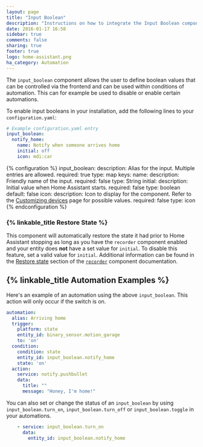 ```yaml
---
layout: page
title: "Input Boolean"
description: "Instructions on how to integrate the Input Boolean component into Home Assistant."
date: 2016-01-17 16:58
sidebar: true
comments: false
sharing: true
footer: true
logo: home-assistant.png
ha_category: Automation
---
```


The `input_boolean` component allows the user to define boolean values that can be controlled via the frontend and can be used within conditions of automation. This can for example be used to disable or enable certain automations.

To enable input booleans in your installation, add the following lines to your `configuration.yaml`:

```yaml
# Example configuration.yaml entry
input_boolean:
  notify_home:
    name: Notify when someone arrives home
    initial: off
    icon: mdi:car
```

{% configuration %}
  input_boolean:
    description: Alias for the input. Multiple entries are allowed.
    required: true
    type: map
    keys:
      name:
        description: Friendly name of the input.
        required: false
        type: String
      initial:
        description: Initial value when Home Assistant starts.
        required: false
        type: boolean
        default: false
      icon:
        description: Icon to display for the component. Refer to the [Customizing devices](/docs/configuration/customizing-devices/#possible-values) page for possible values.
        required: false
        type: icon
{% endconfiguration %}

### {% linkable_title Restore State %}

This component will automatically restore the state it had prior to Home Assistant stopping as long as you have the `recorder` component enabled and your entity does **not** have a set value for `initial`. To disable this feature, set a valid value for `initial`. Additional information can be found in the [Restore state](/components/recorder/#restore-state) section of the [`recorder`](/components/recorder/) component documentation.

## {% linkable_title Automation Examples %}

Here's an example of an automation using the above `input_boolean`. This action will only occur if the switch is on.

```yaml
automation:
  alias: Arriving home
  trigger:
    platform: state
    entity_id: binary_sensor.motion_garage
    to: 'on'
  condition:
    condition: state
    entity_id: input_boolean.notify_home
    state: 'on'
  action:
    service: notify.pushbullet
    data:
      title: ""
      message: "Honey, I'm home!"
```

You can also set or change the status of an `input_boolean` by using `input_boolean.turn_on`, `input_boolean.turn_off` or `input_boolean.toggle` in your automations.

```yaml
    - service: input_boolean.turn_on
      data:
        entity_id: input_boolean.notify_home
```
